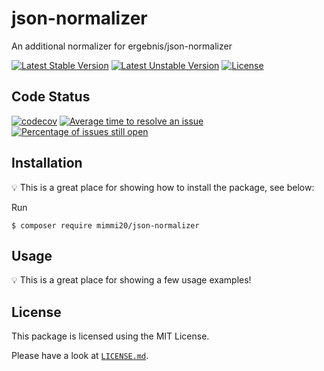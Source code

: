 # json-normalizer
An additional normalizer for ergebnis/json-normalizer

[![Latest Stable Version](https://poser.pugx.org/mimmi20/json-normalizer/v/stable?format=flat-square)](https://packagist.org/packages/mimmi20/json-normalizer)
[![Latest Unstable Version](https://poser.pugx.org/mimmi20/json-normalizer/v/unstable?format=flat-square)](https://packagist.org/packages/mimmi20/json-normalizer)
[![License](https://poser.pugx.org/mimmi20/json-normalizer/license?format=flat-square)](https://packagist.org/packages/mimmi20/json-normalizer)

## Code Status

[![codecov](https://codecov.io/gh/mimmi20/json-normalizer/branch/master/graph/badge.svg)](https://codecov.io/gh/mimmi20/json-normalizer)
[![Average time to resolve an issue](http://isitmaintained.com/badge/resolution/mimmi20/json-normalizer.svg)](http://isitmaintained.com/project/mimmi20/json-normalizer "Average time to resolve an issue")
[![Percentage of issues still open](http://isitmaintained.com/badge/open/mimmi20/json-normalizer.svg)](http://isitmaintained.com/project/mimmi20/json-normalizer "Percentage of issues still open")

## Installation

:bulb: This is a great place for showing how to install the package, see below:

Run

```
$ composer require mimmi20/json-normalizer
```

## Usage

:bulb: This is a great place for showing a few usage examples!

## License

This package is licensed using the MIT License.

Please have a look at [`LICENSE.md`](LICENSE.md).

